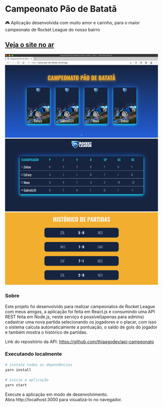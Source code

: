 # Campeonato Pão de Batatã

🎮 Aplicação desenvolvida com muito amor e carinho, para o maior campeonato de Rocket League do nosso bairro

## [Veja o site no ar](https://camp-pao-de-batata.vercel.app/)

![Screenshot 1](./.github/Screenshot_1.png)
![Screenshot 2](./.github/Screenshot_2.png)
![Screenshot 3](./.github/Screenshot_3.png)

### Sobre

Este projeto foi desenvolvido para realizar campeonatos de Rocket League com meus amigos, a aplicação foi feita em React.js e consumindo uma API REST feita em Node.js, neste serviço é possível(apenas para admins) cadastrar uma nova partida selecionando os jogadores e o placar, com isso o sistema calcula automaticamente a pontuação, o saldo de gols do jogador e também mostra o histórico de partidas.

Link do repositório da API: https://github.com/thiaagodev/api-campeonato

### Executando localmente

```sh
# instale todas as dependências
yarn install

# inicie a aplicação
yarn start
```

Execute a aplicação em modo de desenvolvimento. <br>
Abra http://localhost:3000 para visualizá-lo no navegador.
